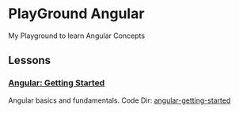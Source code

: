 # PlayGround Angular

My Playground to learn Angular Concepts

## Lessons

### [Angular: Getting Started](https://app.pluralsight.com/library/courses/angular-2-getting-started-update)
  Angular basics and fundamentals. 
  Code Dir: [angular-getting-started]()


